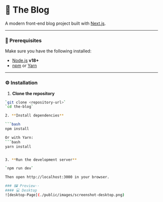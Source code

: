# 📝 The Blog  

A modern front-end blog project built with [Next.js](https://nextjs.org/).  

---

### 🚀 Prerequisites  
Make sure you have the following installed:  
- [Node.js](https://nodejs.org/) **v18+**  
- [npm](https://www.npmjs.com/) or [Yarn](https://yarnpkg.com/)  

---

### ⚙️ Installation  

1. **Clone the repository**  

```bash
`git clone <repository-url>`
`cd the-blog`

2. **Install dependencies**

```bash
npm install

Or with Yarn:
```bash
yarn install


3. **Run the development server**

`npm run dev`

Then open http://localhost:3000 in your browser.

### 🖼️ Preview··
#### 💻 Desktop
![desktop-Page](./public/images/screenshot-desktop.png)
